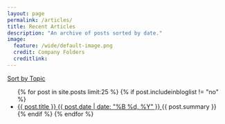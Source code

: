 ```yaml
---
layout: page
permalink: /articles/
title: Recent Articles
description: "An archive of posts sorted by date."
image:
  feature: /wide/default-image.png
  credit: Company Folders
  creditlink: 
---
```



<nav class="pagination" role="navigation">
 <a href="/tags/" class="btn big-btn">Sort by Topic</a> 
</nav>
    
<ul class="post-list">
{% for post in site.posts limit:25 %} 
{% if post.includeinbloglist != "no" %}
  <li>
    <article>
        <a href="{{ site.url }}{{ post.url }}">
            <span class="post-list-title">
                {{ post.title }} 
            </span>
            <span class="entry-date">
                <time datetime="{{ post.date | date_to_xmlschema }}">
                    {{ post.date | date: "%B %d, %Y" }}
                </time>
            </span>
        </a>
        <span class="post-list-summary">
            {{ post.summary }} 
        </span>
    </article>
</li>
{% endif %}
{% endfor %}
</ul>



